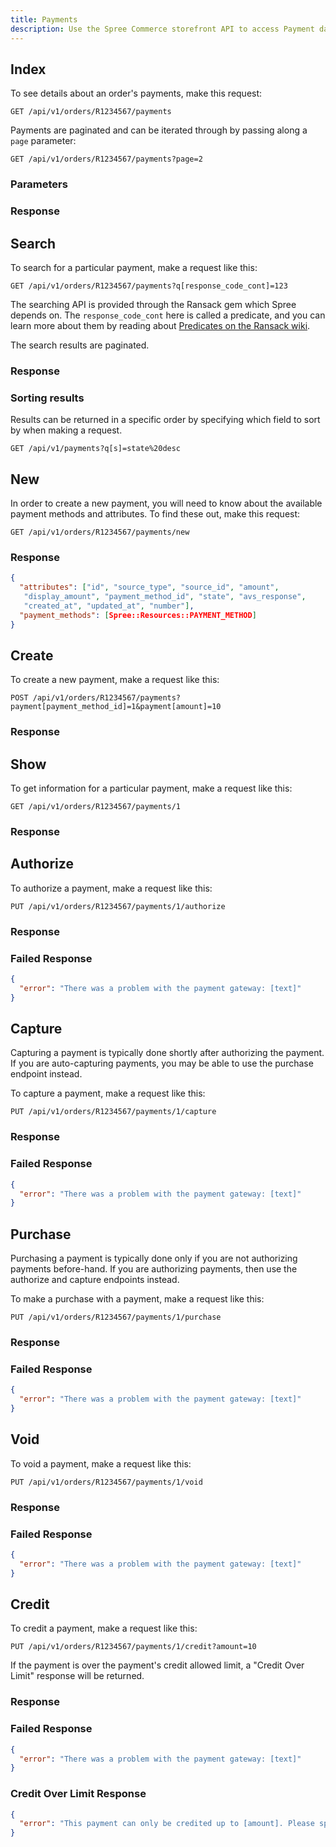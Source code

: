 ```yaml
---
title: Payments
description: Use the Spree Commerce storefront API to access Payment data.
---
```


## Index

To see details about an order's payments, make this request:

    GET /api/v1/orders/R1234567/payments

Payments are paginated and can be iterated through by passing along a `page` parameter:

    GET /api/v1/orders/R1234567/payments?page=2

### Parameters

<params params='[
  {
    "name": "page",
    "description": "The page number of payments to display."
  }, {
    "name": "per_page",
    "description": "The number of payments to return per page"
  }
]'></params>

### Response

<status code="200"></status>
<json sample="payments"></json>

## Search

To search for a particular payment, make a request like this:

    GET /api/v1/orders/R1234567/payments?q[response_code_cont]=123

The searching API is provided through the Ransack gem which Spree depends on. The `response_code_cont` here is called a predicate, and you can learn more about them by reading about [Predicates on the Ransack wiki](https://github.com/ernie/ransack/wiki/Basic-Searching).

The search results are paginated.

### Response

<status code="200"></status>
<json sample="payments"></json>

### Sorting results

Results can be returned in a specific order by specifying which field to sort by when making a request.

    GET /api/v1/payments?q[s]=state%20desc

## New

In order to create a new payment, you will need to know about the available payment methods and attributes. To find these out, make this request:

    GET /api/v1/orders/R1234567/payments/new

### Response

<status code="200"></status>
```json
{
  "attributes": ["id", "source_type", "source_id", "amount",
   "display_amount", "payment_method_id", "state", "avs_response",
   "created_at", "updated_at", "number"],
  "payment_methods": [Spree::Resources::PAYMENT_METHOD]
}
```

## Create

To create a new payment, make a request like this:

    POST /api/v1/orders/R1234567/payments?payment[payment_method_id]=1&payment[amount]=10

### Response

<status code="201"></status>
<json sample="payment"></json>

## Show

To get information for a particular payment, make a request like this:

    GET /api/v1/orders/R1234567/payments/1

### Response

<status code="200"></status>
<json sample="payment"></json>

## Authorize

To authorize a payment, make a request like this:

    PUT /api/v1/orders/R1234567/payments/1/authorize

### Response

<status code="200"></status>
<json sample="payment"></json>

### Failed Response

<status code="422"></status>
```json
{
  "error": "There was a problem with the payment gateway: [text]"
}
```

## Capture

<alert kind="warning">
  Capturing a payment is typically done shortly after authorizing the payment. If you are auto-capturing payments, you may be able to use the purchase endpoint instead.
</alert>

To capture a payment, make a request like this:

    PUT /api/v1/orders/R1234567/payments/1/capture

### Response

<status code="200"></status>
<json sample="payment"></json>

### Failed Response

<status code="422"></status>
```json
{
  "error": "There was a problem with the payment gateway: [text]"
}
```

## Purchase

<alert kind="warning">
  Purchasing a payment is typically done only if you are not authorizing payments before-hand. If you are authorizing payments, then use the authorize and capture endpoints instead.
</alert>

To make a purchase with a payment, make a request like this:

    PUT /api/v1/orders/R1234567/payments/1/purchase

### Response

<status code="200"></status>
<json sample="payment"></json>

### Failed Response

<status code="422"></status>
```json
{
  "error": "There was a problem with the payment gateway: [text]"
}
```

## Void

To void a payment, make a request like this:

    PUT /api/v1/orders/R1234567/payments/1/void

### Response

<status code="200"></status>
<json sample="payment"></json>

### Failed Response

<status code="422"></status>
```json
{
  "error": "There was a problem with the payment gateway: [text]"
}
```

## Credit

To credit a payment, make a request like this:

    PUT /api/v1/orders/R1234567/payments/1/credit?amount=10

If the payment is over the payment's credit allowed limit, a "Credit Over Limit" response will be returned.

### Response

<status code="200"></status>
<json sample="payment"></json>

### Failed Response

<status code="422"></status>
```json
{
  "error": "There was a problem with the payment gateway: [text]"
}
```

### Credit Over Limit Response

<status code="422"></status>
```json
{
  "error": "This payment can only be credited up to [amount]. Please specify an amount less than or equal to this number."
}
```
